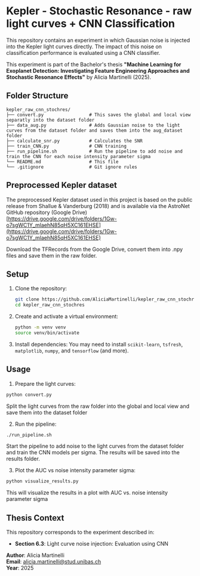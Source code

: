 # Kepler - Stochastic Resonance - raw light curves + CNN Classification

This repository contains an experiment in which Gaussian noise is injected into the Kepler light curves directly. The impact of this noise on classification performance is evaluated using a CNN classifier.

This experiment is part of the Bachelor's thesis **"Machine Learning for Exoplanet Detection: Investigating Feature Engineering Approaches and Stochastic Resonance Effects"** by Alicia Martinelli (2025).

## Folder Structure

```
kepler_raw_cnn_stochres/
├── convert.py                 # This saves the global and local view separatly into the dataset folder
├── data_aug.py                # Adds Gaussian noise to the light curves from the dataset folder and saves them into the aug_dataset folder
├── calculate_snr.py           # Calculates the SNR
├── train_CNN.py               # CNN training
├── run_pipeline.sh            # Run the pipeline to add noise and train the CNN for each noise intensity parameter sigma
└── README.md                  # This file
└── .gitignore                 # Git ignore rules
```

## Preprocessed Kepler dataset
The preprocessed Kepler dataset used in this project is based on the public release from Shallue & Vanderburg (2018) and is available via the AstroNet GitHub repository (Google Drive) [https://drive.google.com/drive/folders/1Gw-o7sgWC1Y_mlaehN85qH5XC161EHSE](https://drive.google.com/drive/folders/1Gw-o7sgWC1Y_mlaehN85qH5XC161EHSE)

Download the TFRecords from the Google Drive, convert them into .npy files and save them in the raw folder.

## Setup

1. Clone the repository:
    ```bash
    git clone https://github.com/AliciaMartinelli/kepler_raw_cnn_stochres.git
    cd kepler_raw_cnn_stochres
    ```

2. Create and activate a virtual environment:
    ```bash
    python -m venv venv
    source venv/bin/activate
    ```

3. Install dependencies:
    You may need to install `scikit-learn`, `tsfresh`, `matplotlib`, `numpy`, and `tensorflow` (and more).

## Usage

1. Prepare the light curves:
```bash
python convert.py
```
Split the light curves from the raw folder into the global and local view and save them into the dataset folder

2. Run the pipeline:
```bash
./run_pipeline.sh
```
Start the pipeline to add noise to the light curves from the dataset folder and train the CNN models per sigma. The results will be saved into the results folder.

3. Plot the AUC vs noise intensity parameter sigma:
```bash
python visualize_results.py
```
This will visualize the results in a plot with AUC vs. noise intensity parameter sigma

## Thesis Context

This repository corresponds to the experiment described in:
- **Section 6.3**: Light curve noise injection: Evaluation using CNN

**Author**: Alicia Martinelli  
**Email**: alicia.martinelli@stud.unibas.ch  
**Year**: 2025